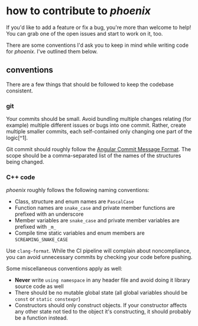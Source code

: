 # how to contribute to _phoenix_

If you'd like to add a feature or fix a bug, you're more than welcome to help! You can grab one of the open issues and
start to work on it, too. 

There are some conventions I'd ask you to keep in mind while writing code for _phoenix_.  I've outlined them below.

## conventions

There are a few things that should be followed to keep the codebase consistent.

### git

Your commits should be small. Avoid bundling multiple changes relating (for example) multiple different issues or bugs
into one commit. Rather, create multiple smaller commits, each self-contained only changing one part of the logic[^1].

Git commit should roughly follow the [Angular Commit Message Format](https://github.com/angular/angular/blob/main/CONTRIBUTING.md#commit).
The scope should be a comma-separated list of the names of the structures being changed.

[^2]: For example, if there is an issue with the VM and you change something, then add a new API to the
`DaedalusScript`, those should be two separate commits.

### C++ code

_phoenix_ roughly follows the following naming conventions:

* Class, structure and enum names are `PascalCase`
* Function names are `snake_case` and private member functions are prefixed with an underscore
* Member variables are `snake_case` and private member variables are prefixed with `_m_`
* Compile time static variables and enum members are `SCREAMING_SNAKE_CASE`

Use `clang-format`. While the CI pipeline will complain about noncompliance, you can avoid unnecessary commits by
checking your code before pushing.

Some miscellaneous conventions apply as well:

* **Never** write `using namespace` in any header file and avoid doing it library source code as well
* There should be no mutable global state (all global variables should be `const` or `static constexpr`)
* Constructors should only construct objects. If your constructor affects any other state not tied to the object it's
  constructing, it should probably be a function instead.
